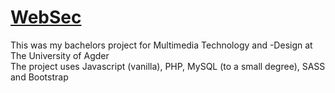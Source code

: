 # <a href="actionscript.no">WebSec</a>  
This was my bachelors project for Multimedia Technology and -Design at The University of Agder  
The project uses Javascript (vanilla), PHP, MySQL (to a small degree), SASS and Bootstrap  
